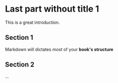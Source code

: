 # Last part without title 1

This is a great introduction.

## Section 1

Markdown will dictates _most_ of your **book's structure**

## Section 2

...
